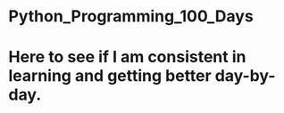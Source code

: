 # Python_Programming_100_Days
# Here to see if I am consistent in learning and getting better day-by-day.

